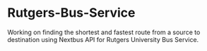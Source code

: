 Rutgers-Bus-Service
===================

Working on finding the shortest and fastest route from a source to destination using Nextbus API for Rutgers University Bus Service.
